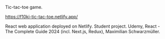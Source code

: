 Tic-tac-toe game.

https://f10ki-tic-tac-toe.netlify.app/

React web application deployed on Netlify. Student project. Udemy, React - The Complete Guide 2024 (incl. Next.js, Redux), Maximilian Schwarzmüller.




